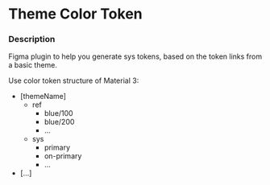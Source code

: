 # Theme Color Token

### Description
Figma plugin to help you generate sys tokens, based on the token links from a basic theme.

Use color token structure of Material 3:
- [themeName]
  - ref
    - blue/100
    - blue/200
    - ...
  - sys
    - primary
    - on-primary
    - ...
- [...]